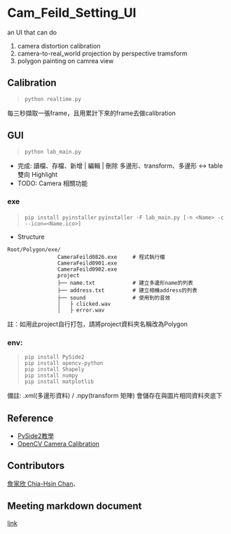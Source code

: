 # Cam_Feild_Setting_UI
an UI that can do
1. camera distortion calibration
2. camera-to-real_world projection by perspective tramsform
3. polygon painting on camrea view

## Calibration
> `python realtime.py`

每三秒擷取一張frame，且用累計下來的frame去做calibration

## GUI
> `python lab_main.py`
- 完成: 讀檔、存檔、新增 | 編輯 | 刪除 多邊形、transform、多邊形 <-> table 雙向 Highlight
- TODO: Camera 相關功能

### exe
> `pip install pyinstaller`
> `pyinstaller -F lab_main.py [-n <Name> -c --icon=<Name.ico>]`
- Structure
```
Root/Polygon/exe/
                CameraFeild0826.exe     # 程式執行檔
                CameraFeild0901.exe
                CameraFeild0902.exe
                project
                ├── name.txt            # 建立多邊形name的列表
                ├── address.txt         # 建立相機address的列表
                ├── sound               # 使用到的音效
                │   ├ clicked.wav 
                │   ├ error.wav
```

註：如用此project自行打包，請將project資料夾名稱改為Polygon

### env:
> `pip install PySide2`  
> `pip install opencv-python`  
> `pip install Shapely`  
> `pip install numpy`  
> `pip install matplotlib`

備註: .xml(多邊形資料) / .npy(transform 矩陣) 會儲存在與圖片相同資料夾底下

## Reference
- [PySide2教學](https://medium.com/bucketing/pyside2-pyqt-tutorial-3c2be590bc6a)
- [OpenCV Camera Calibration](https://opencv-python-tutroals.readthedocs.io/en/latest/py_tutorials/py_calib3d/py_calibration/py_calibration.html)

## Contributors
[詹家欣 Chia-Hsin Chan](https://sites.google.com/site/terry0201/)、

## Meeting markdown document
[link](https://hackmd.io/1zHg7h21TXWCPbuK0SQ4MA?both)

